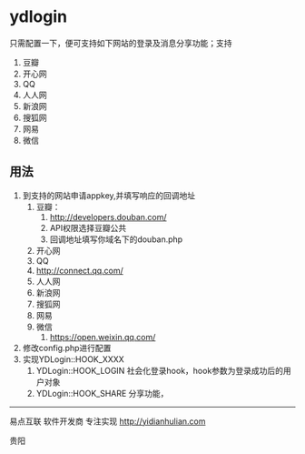 # ydlogin

只需配置一下，便可支持如下网站的登录及消息分享功能；支持

1. 豆瓣
2. 开心网
3. QQ
5. 人人网
6. 新浪网
7. 搜狐网
8. 网易
9. 微信

## 用法

1. 到支持的网站申请appkey,并填写响应的回调地址
    1. 豆瓣：
        1. http://developers.douban.com/
        2. API权限选择豆瓣公共
        3. 回调地址填写你域名下的douban.php
    2. 开心网
    3. QQ
      1. http://connect.qq.com/
    5. 人人网
    6. 新浪网
    7. 搜狐网
    8. 网易
    9. 微信
    	1. https://open.weixin.qq.com/
2. 修改config.php进行配置
3. 实现YDLogin::HOOK_XXXX
    1. YDLogin::HOOK_LOGIN 社会化登录hook，hook参数为登录成功后的用户对象
    2. YDLogin::HOOK_SHARE 分享功能，
    

-----
易点互联 软件开发商 专注实现  http://yidianhulian.com 

贵阳